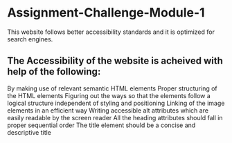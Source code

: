 # Assignment-Challenge-Module-1
This website follows better accessibility standards and  it is optimized for search engines.

## The Accessibility of the website is acheived with help of the following: 
By making use of relevant semantic HTML elements
Proper structuring  of the HTML elements
Figuring out the ways so that the elements follow a logical structure independent of styling and positioning
Linking of the image elements in an efficient way
Writing accessible alt attributes which are easily readable by the screen reader
All  the heading attributes should fall in proper sequential order
 The title element should be  a concise and descriptive title